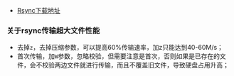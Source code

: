 - [Rsync下载地址](http://rsync.samba.org/)

### 关于rsync传输超大文件性能
* 去掉`z`，去掉压缩参数，可以提高60%传输速率，加z只能达到40-60M/s；
* 首次传输，加`W`参数，忽略校验，但需要注意是首次，否则如果是已存在的文件，会不校验两边文件就进行传输，而且不覆盖旧文件，导致硬盘占用升高；
